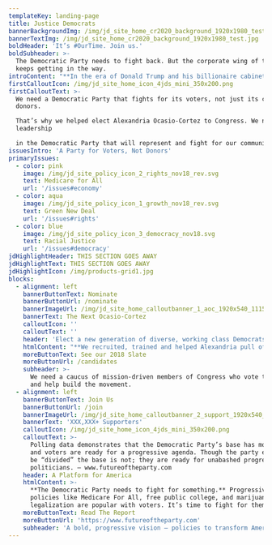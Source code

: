 ```yaml
---
templateKey: landing-page
title: Justice Democrats
bannerBackgroundImg: /img/jd_site_home_cr2020_background_1920x1980_test.jpg
bannerTextImg: /img/jd_site_home_cr2020_background_1920x1980_test.jpg
boldHeader: 'It’s #OurTime. Join us.'
boldSubheader: >-
  The Democratic Party needs to fight back. But the corporate wing of the party
  keeps getting in the way. 
introContent: "**In the era of Donald Trump and his billionaire cabinet, we will fight for an America that belongs to all its people.** We are unafraid of taking on out-of-touch incumbents in primary challenges because we don’t need to just elect more Democrats, we need to elect better Democrats. \r\n\n**It’s time to usher in a new generation of Democrats** who have a bold vision to transform our economy and democracy."
firstCalloutIcon: /img/jd_site_home_icon_4jds_mini_350x200.png
firstCalloutText: >-
  We need a Democratic Party that fights for its voters, not just its corporate
  donors. 

  That’s why we helped elect Alexandria Ocasio-Cortez to Congress. We need
  leadership 

  in the Democratic Party that will represent and fight for our communities.
issuesIntro: 'A Party for Voters, Not Donors'
primaryIssues:
  - color: pink
    image: /img/jd_site_policy_icon_2_rights_nov18_rev.svg
    text: Medicare for All
    url: '/issues#economy'
  - color: aqua
    image: /img/jd_site_policy_icon_1_growth_nov18_rev.svg
    text: Green New Deal
    url: '/issues#rights'
  - color: blue
    image: /img/jd_site_policy_icon_3_democracy_nov18.svg
    text: Racial Justice
    url: '/issues#democracy'
jdHighlightHeader: THIS SECTION GOES AWAY
jdHighlightText: THIS SECTION GOES AWAY
jdHighlightIcon: /img/products-grid1.jpg
blocks:
  - alignment: left
    bannerButtonText: Nominate
    bannerButtonUrl: /nominate
    bannerImageUrl: /img/jd_site_home_calloutbanner_1_aoc_1920x540_111518.jpg
    bannerText: The Next Ocasio-Cortez
    calloutIcon: ''
    calloutText: ''
    header: 'Elect a new generation of diverse, working class Democrats'
    htmlContent: "**We recruited, trained and helped Alexandria pull off one of the biggest upsets in American history.** But the top of the Democratic Party is still disproportionately wealthier, whiter, and more male than the base. \r\n\n**Now it’s time for more leaders in the Democratic Party who don’t just represent the corporate donors, but the voters of the Democratic Party:** women, people of color, young people, and working class people of all backgrounds and help build our multiracial populist movement."
    moreButtonText: See our 2018 Slate
    moreButtonUrl: /candidates
    subheader: >-
      We need a caucus of mission-driven members of Congress who vote together
      and help build the movement.
  - alignment: left
    bannerButtonText: Join Us
    bannerButtonUrl: /join
    bannerImageUrl: /img/jd_site_home_calloutbanner_2_support_1920x540_111518.jpg
    bannerText: 'XXX,XXX+ Supporters'
    calloutIcon: /img/jd_site_home_icon_4jds_mini_350x200.png
    calloutText: >-
      Polling data demonstrates that the Democratic Party’s base has moved left,
      and voters are ready for a progressive agenda. Though the party elites may
      be “divided” the base is not; they are ready for unabashed progressive
      politicians. — www.futureoftheparty.com
    header: A Platform for America
    htmlContent: >-
      **The Democratic Party needs to fight for something.** Progressive
      policies like Medicare For All, free public college, and marijuana
      legalization are popular with voters. It’s time to fight for them.
    moreButtonText: Read The Report
    moreButtonUrl: 'https://www.futureoftheparty.com'
    subheader: 'A bold, progressive vision — policies to transform America.'
---
```


